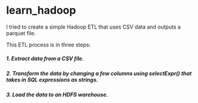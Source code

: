 # learn_hadoop
I tried to create a simple Hadoop ETL that uses CSV data and outputs a parquet file.

This ETL process is in three steps:
##### 1. Extract data from a CSV file.
##### 2. Transform the data by changing a few columns using selectExpr() that takes in SQL expressions as strings.
##### 3. Load the data to an HDFS warehouse.

